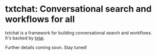 # txtchat: Conversational search and workflows for all

txtchat is a framework for building conversational search and workflows. It's backed by [txtai](https://github.com/neuml/txtai). 

Further details coming soon. Stay tuned!
